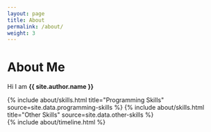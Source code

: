```yaml
---
layout: page
title: About
permalink: /about/
weight: 3
---
```


# **About Me**

Hi I am **{{ site.author.name }}**
<br>
<div class="row">
{% include about/skills.html title="Programming Skills" source=site.data.programming-skills %}
{% include about/skills.html title="Other Skills" source=site.data.other-skills %}
</div>

<div class="row">
{% include about/timeline.html %}
</div>